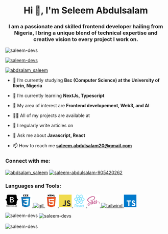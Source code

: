 <h1 align="center">Hi 👋, I'm Seleem Abdulsalam</h1>
<h3 align="center">I am a passionate and skilled frontend developer hailing from Nigeria, I bring a unique blend of technical expertise and creative vision to every project I work on.</h3>

<p align="left"> <img src="https://komarev.com/ghpvc/?username=saleem-devs&label=Profile%20views&color=0e75b6&style=flat" alt="saleem-devs" /> </p>

<p align="left"> <a href="https://github.com/ryo-ma/github-profile-trophy"><img src="https://github-profile-trophy.vercel.app/?username=saleem-devs" alt="saleem-devs" /></a> </p>

<p align="left"> <a href="https://twitter.com/abdsalam_saleem" target="blank"><img src="https://img.shields.io/twitter/follow/abdsalam_saleem?logo=twitter&style=for-the-badge" alt="abdsalam_saleem" /></a> </p>

- 🔭 I’m currently studying **Bsc (Computer Science) at the University of Ilorin, Nigeria**

- 🌱 I’m currently learning **NextJs, Typescript**

- 👯 My area of interest are **Frontend developement, Web3, and AI**

- 👨‍💻 All of my projects are available at <!--portfolio in development-->

- 📝 I regularly write articles on <!--blog in development-->

- 💬 Ask me about **Javascript, React**

- 📫 How to reach me **saleem.abdulsalam20@gmail.com**

<h3 align="left">Connect with me:</h3>
<p align="left">
<a href="https://twitter.com/abdsalam_saleem" target="blank"><img align="center" src="https://raw.githubusercontent.com/rahuldkjain/github-profile-readme-generator/master/src/images/icons/Social/twitter.svg" alt="abdsalam_saleem" height="30" width="40" /></a>
<a href="https://linkedin.com/in/saleem-abdulsalam-905420262" target="blank"><img align="center" src="https://raw.githubusercontent.com/rahuldkjain/github-profile-readme-generator/master/src/images/icons/Social/linked-in-alt.svg" alt="saleem-abdulsalam-905420262" height="30" width="40" /></a>
</p>

<h3 align="left">Languages and Tools:</h3>
<p align="left">  <img src="https://raw.githubusercontent.com/devicons/devicon/master/icons/bootstrap/bootstrap-plain-wordmark.svg" alt="bootstrap" width="40" height="40"/> </a> <a href="https://www.w3schools.com/css/" target="_blank" rel="noreferrer"> <img src="https://raw.githubusercontent.com/devicons/devicon/master/icons/css3/css3-original-wordmark.svg" alt="css3" width="40" height="40"/> </a> <a href="https://git-scm.com/" target="_blank" rel="noreferrer"> <img src="https://www.vectorlogo.zone/logos/git-scm/git-scm-icon.svg" alt="git" width="40" height="40"/> </a> <a href="https://www.w3.org/html/" target="_blank" rel="noreferrer"> <img src="https://raw.githubusercontent.com/devicons/devicon/master/icons/html5/html5-original-wordmark.svg" alt="html5" width="40" height="40"/> </a> <a href="https://developer.mozilla.org/en-US/docs/Web/JavaScript" target="_blank" rel="noreferrer"> <img src="https://raw.githubusercontent.com/devicons/devicon/master/icons/javascript/javascript-original.svg" alt="javascript" width="40" height="40"/> </a> <a href="https://reactjs.org/" target="_blank" rel="noreferrer"> <img src="https://raw.githubusercontent.com/devicons/devicon/master/icons/react/react-original-wordmark.svg" alt="react" width="40" height="40"/> </a> <a href="https://sass-lang.com" target="_blank" rel="noreferrer"> <img src="https://raw.githubusercontent.com/devicons/devicon/master/icons/sass/sass-original.svg" alt="sass" width="40" height="40"/> </a> <a href="https://tailwindcss.com/" target="_blank" rel="noreferrer"> <img src="https://www.vectorlogo.zone/logos/tailwindcss/tailwindcss-icon.svg" alt="tailwind" width="40" height="40"/> </a> <a href="https://www.typescriptlang.org/" target="_blank" rel="noreferrer"> <img src="https://raw.githubusercontent.com/devicons/devicon/master/icons/typescript/typescript-original.svg" alt="typescript" width="40" height="40"/> </a> </p>

<p><img align="left" src="https://github-readme-stats.vercel.app/api/top-langs?username=saleem-devs&show_icons=true&locale=en&layout=compact" alt="saleem-devs" /></p>

<p>&nbsp;<img align="center" src="https://github-readme-stats.vercel.app/api?username=saleem-devs&show_icons=true&locale=en" alt="saleem-devs" /></p>

<p><img align="center" src="https://github-readme-streak-stats.herokuapp.com/?user=saleem-devs&" alt="saleem-devs" /></p>
